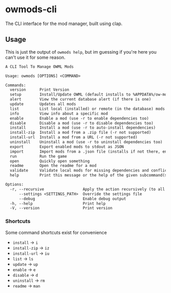 # owmods-cli

The CLI interface for the mod manager, built using clap.

## Usage

This is just the output of `owmods help`, but im guessing if you're here you can't use it for some reason.

```txt
A CLI Tool To Manage OWML Mods

Usage: owmods [OPTIONS] <COMMAND>

Commands:
  version      Print Version
  setup        Install/Update OWML (default installs to %APPDATA%/ow-mod-man/OWML)
  alert        View the current database alert (if there is one)
  update       Updates all mods
  list         List local (installed) or remote (in the database) mods
  info         View info about a specific mod
  enable       Enable a mod (use -r to enable dependencies too)
  disable      Disable a mod (use -r to disable dependencies too)
  install      Install a mod (use -r to auto-install dependencies)
  install-zip  Install a mod from a .zip file (-r not supported)
  install-url  Install a mod from a URL (-r not supported)
  uninstall    Uninstall a mod (use -r to uninstall dependencies too)
  export       Export enabled mods to stdout as JSON
  import       Import mods from a .json file (installs if not there, enables if already installed)
  run          Run the game
  open         Quickly open something
  readme       Open the readme for a mod
  validate     Validate local mods for missing dependencies and conflicts
  help         Print this message or the help of the given subcommand(s)

Options:
  -r, --recursive                 Apply the action recursively (to all dependencies)
      --settings <SETTINGS_PATH>  Override the settings file
      --debug                     Enable debug output
  -h, --help                      Print help
  -V, --version                   Print version
```

### Shortcuts

Some command shortcuts exist for convenience

- `install` -> `i`
- `install-zip` -> `iz`
- `install-url` -> `iu`
- `list` -> `ls`
- `update` -> `up`
- `enable` -> `e`
- `disable` -> `d`
- `uninstall` -> `rm`
- `readme` -> `man`
